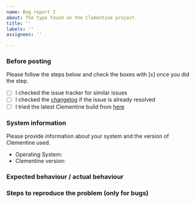 ```yaml
---
name: Bug report 2
about: The type found on the Clementine project.
title: ''
labels: ''
assignees: ''

---
```


### Before posting

Please follow the steps below and check the boxes with [x] once you did the step.

- [ ] I checked the issue tracker for similar issues
- [ ] I checked the [changelog](https://github.com/clementine-player/Clementine/blob/master/Changelog) if the issue is already resolved
- [ ] I tried the latest Clementine build from [here](https://builds.clementine-player.org/)

### System information

Please provide information about your system and the version of Clementine used.

- Operating System:
- Clementine version: 

### Expected behaviour / actual behaviour

### Steps to reproduce the problem (only for bugs)
